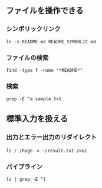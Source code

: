 ## ファイルを操作できる
### シンボリックリンク
```ln -s README.md README_SYMBOLIC.md```

### ファイルの検索
```find -type f -name "*README*"```

### 検索
```grep -E ^a sample.txt```

## 標準入力を扱える
### 出力とエラー出力のリダイレクト
```ls / /hoge　> ~/result.txt 2>&1```

### パイプライン
```ls | grep -E ^l```
